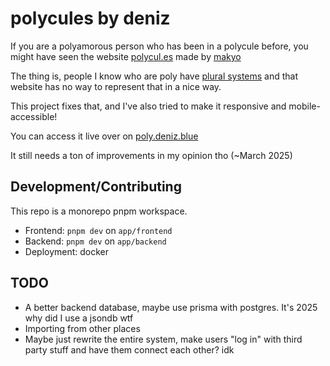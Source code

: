 # polycules by deniz

If you are a polyamorous person who has been in a polycule before, you might have seen the website [polycul.es](https://polycul.es) made by [makyo](https://github.com/makyo/polycul.es)

The thing is, people I know who are poly have [plural systems](https://morethanone.info) and that website has no way to represent that in a nice way.

This project fixes that, and I've also tried to make it responsive and mobile-accessible!

You can access it live over on [poly.deniz.blue](https://poly.deniz.blue)

It still needs a ton of improvements in my opinion tho (~March 2025)

## Development/Contributing

This repo is a monorepo pnpm workspace.

- Frontend: `pnpm dev` on `app/frontend`
- Backend: `pnpm dev` on `app/backend`
- Deployment: docker

## TODO

- A better backend database, maybe use prisma with postgres. It's 2025 why did I use a jsondb wtf
- Importing from other places
- Maybe just rewrite the entire system, make users "log in" with third party stuff and have them connect each other? idk
